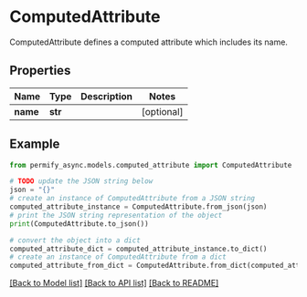 # ComputedAttribute

ComputedAttribute defines a computed attribute which includes its name.

## Properties

Name | Type | Description | Notes
------------ | ------------- | ------------- | -------------
**name** | **str** |  | [optional] 

## Example

```python
from permify_async.models.computed_attribute import ComputedAttribute

# TODO update the JSON string below
json = "{}"
# create an instance of ComputedAttribute from a JSON string
computed_attribute_instance = ComputedAttribute.from_json(json)
# print the JSON string representation of the object
print(ComputedAttribute.to_json())

# convert the object into a dict
computed_attribute_dict = computed_attribute_instance.to_dict()
# create an instance of ComputedAttribute from a dict
computed_attribute_from_dict = ComputedAttribute.from_dict(computed_attribute_dict)
```
[[Back to Model list]](../README.md#documentation-for-models) [[Back to API list]](../README.md#documentation-for-api-endpoints) [[Back to README]](../README.md)



